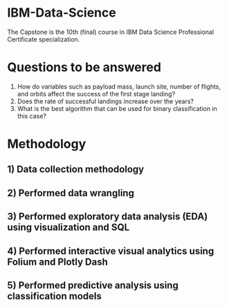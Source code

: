# IBM-Data-Science
The Capstone is the 10th (final) course in IBM Data Science Professional Certificate specialization.
# Questions to be answered
1) How do variables such as payload mass, launch site, number of flights, and orbits affect the success of the first stage landing?
2) Does the rate of successful landings increase over the years?
3) What is the best algorithm that can be used for binary classification in this case?
# Methodology
## 1) Data collection methodology
## 2) Performed data wrangling
## 3) Performed exploratory data analysis (EDA) using visualization and SQL
## 4) Performed interactive visual analytics using Folium and Plotly Dash
## 5) Performed predictive analysis using classification models
